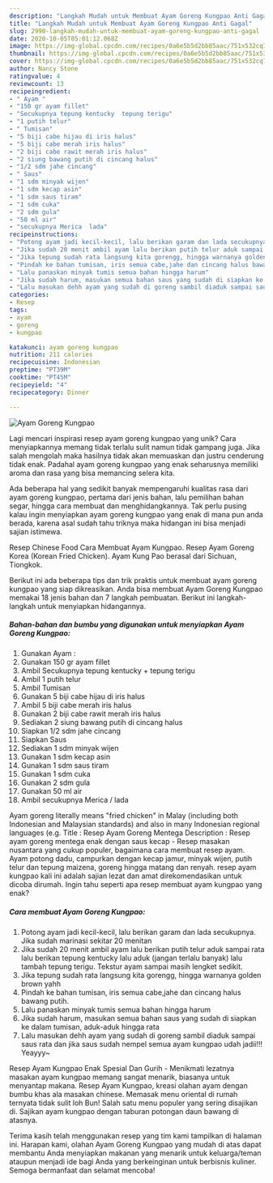 ```yaml
---
description: "Langkah Mudah untuk Membuat Ayam Goreng Kungpao Anti Gagal"
title: "Langkah Mudah untuk Membuat Ayam Goreng Kungpao Anti Gagal"
slug: 2990-langkah-mudah-untuk-membuat-ayam-goreng-kungpao-anti-gagal
date: 2020-10-05T05:01:12.068Z
image: https://img-global.cpcdn.com/recipes/0a6e5b5d2bb85aac/751x532cq70/ayam-goreng-kungpao-foto-resep-utama.jpg
thumbnail: https://img-global.cpcdn.com/recipes/0a6e5b5d2bb85aac/751x532cq70/ayam-goreng-kungpao-foto-resep-utama.jpg
cover: https://img-global.cpcdn.com/recipes/0a6e5b5d2bb85aac/751x532cq70/ayam-goreng-kungpao-foto-resep-utama.jpg
author: Nancy Stone
ratingvalue: 4
reviewcount: 13
recipeingredient:
- " Ayam "
- "150 gr ayam fillet"
- "Secukupnya tepung kentucky  tepung terigu"
- "1 putih telur"
- " Tumisan"
- "5 biji cabe hijau di iris halus"
- "5 biji cabe merah iris halus"
- "2 biji cabe rawit merah iris halus"
- "2 siung bawang putih di cincang halus"
- "1/2 sdm jahe cincang"
- " Saus"
- "1 sdm minyak wijen"
- "1 sdm kecap asin"
- "1 sdm saus tiram"
- "1 sdm cuka"
- "2 sdm gula"
- "50 ml air"
- "secukupnya Merica  lada"
recipeinstructions:
- "Potong ayam jadi kecil-kecil, lalu berikan garam dan lada secukupnya. Jika sudah marinasi sekitar 20 menitan"
- "Jika sudah 20 menit ambil ayam lalu berikan putih telur aduk sampai rata lalu berikan tepung kentucky lalu aduk (jangan terlalu banyak) lalu tambah tepung terigu. Tekstur ayam sampai masih lengket sedikit."
- "Jika tepung sudah rata langsung kita gorengg, hingga warnanya golden brown yahh"
- "Pindah ke bahan tumisan, iris semua cabe,jahe dan cincang halus bawang putih."
- "Lalu panaskan minyak tumis semua bahan hingga harum"
- "Jika sudah harum, masukan semua bahan saus yang sudah di siapkan ke dalam tumisan, aduk-aduk hingga rata"
- "Lalu masukan dehh ayam yang sudah di goreng sambil diaduk sampai saus rata dan jika saus sudah nempel semua ayam kungpao udah jadii!!! Yeayyy~"
categories:
- Resep
tags:
- ayam
- goreng
- kungpao

katakunci: ayam goreng kungpao 
nutrition: 211 calories
recipecuisine: Indonesian
preptime: "PT39M"
cooktime: "PT45M"
recipeyield: "4"
recipecategory: Dinner

---
```



![Ayam Goreng Kungpao](https://img-global.cpcdn.com/recipes/0a6e5b5d2bb85aac/751x532cq70/ayam-goreng-kungpao-foto-resep-utama.jpg)

Lagi mencari inspirasi resep ayam goreng kungpao yang unik? Cara menyiapkannya memang tidak terlalu sulit namun tidak gampang juga. Jika salah mengolah maka hasilnya tidak akan memuaskan dan justru cenderung tidak enak. Padahal ayam goreng kungpao yang enak seharusnya memiliki aroma dan rasa yang bisa memancing selera kita.

Ada beberapa hal yang sedikit banyak mempengaruhi kualitas rasa dari ayam goreng kungpao, pertama dari jenis bahan, lalu pemilihan bahan segar, hingga cara membuat dan menghidangkannya. Tak perlu pusing kalau ingin menyiapkan ayam goreng kungpao yang enak di mana pun anda berada, karena asal sudah tahu triknya maka hidangan ini bisa menjadi sajian istimewa.

Resep Chinese Food Cara Membuat Ayam Kungpao. Resep Ayam Goreng Korea (Korean Fried Chicken). Ayam Kung Pao berasal dari Sichuan, Tiongkok.


Berikut ini ada beberapa tips dan trik praktis untuk membuat ayam goreng kungpao yang siap dikreasikan. Anda bisa membuat Ayam Goreng Kungpao memakai 18 jenis bahan dan 7 langkah pembuatan. Berikut ini langkah-langkah untuk menyiapkan hidangannya.

<!--inarticleads1-->

##### Bahan-bahan dan bumbu yang digunakan untuk menyiapkan Ayam Goreng Kungpao:

1. Gunakan  Ayam :
1. Gunakan 150 gr ayam fillet
1. Ambil Secukupnya tepung kentucky + tepung terigu
1. Ambil 1 putih telur
1. Ambil  Tumisan
1. Gunakan 5 biji cabe hijau di iris halus
1. Ambil 5 biji cabe merah iris halus
1. Gunakan 2 biji cabe rawit merah iris halus
1. Sediakan 2 siung bawang putih di cincang halus
1. Siapkan 1/2 sdm jahe cincang
1. Siapkan  Saus
1. Sediakan 1 sdm minyak wijen
1. Gunakan 1 sdm kecap asin
1. Gunakan 1 sdm saus tiram
1. Gunakan 1 sdm cuka
1. Gunakan 2 sdm gula
1. Gunakan 50 ml air
1. Ambil secukupnya Merica / lada


Ayam goreng literally means &#34;fried chicken&#34; in Malay (including both Indonesian and Malaysian standards) and also in many Indonesian regional languages (e.g. Title : Resep Ayam Goreng Mentega Description : Resep ayam goreng mentega enak dengan saus kecap - Resep masakan nusantara yang cukup populer, bagaimana cara membuat resep ayam. Ayam potong dadu, campurkan dengan kecap jamur, minyak wijen, putih telur dan tepung maizena, goreng hingga matang dan renyah. resep ayam kungpao kali ini adalah sajian lezat dan amat direkomendasikan untuk dicoba dirumah. Ingin tahu seperti apa resep membuat ayam kungpao yang enak? 

<!--inarticleads2-->

##### Cara membuat Ayam Goreng Kungpao:

1. Potong ayam jadi kecil-kecil, lalu berikan garam dan lada secukupnya. Jika sudah marinasi sekitar 20 menitan
1. Jika sudah 20 menit ambil ayam lalu berikan putih telur aduk sampai rata lalu berikan tepung kentucky lalu aduk (jangan terlalu banyak) lalu tambah tepung terigu. Tekstur ayam sampai masih lengket sedikit.
1. Jika tepung sudah rata langsung kita gorengg, hingga warnanya golden brown yahh
1. Pindah ke bahan tumisan, iris semua cabe,jahe dan cincang halus bawang putih.
1. Lalu panaskan minyak tumis semua bahan hingga harum
1. Jika sudah harum, masukan semua bahan saus yang sudah di siapkan ke dalam tumisan, aduk-aduk hingga rata
1. Lalu masukan dehh ayam yang sudah di goreng sambil diaduk sampai saus rata dan jika saus sudah nempel semua ayam kungpao udah jadii!!! Yeayyy~


Resep Ayam Kungpao Enak Spesial Dan Gurih - Menikmati lezatnya masakan ayam kungpao memang sangat menarik, biasanya untuk menyantap makana. Resep Ayam Kungpao, kreasi olahan ayam dengan bumbu khas ala masakan chinese. Memasak menu oriental di rumah ternyata tidak sulit loh Bun! Salah satu menu populer yang sering disajikan di. Sajikan ayam kungpao dengan taburan potongan daun bawang di atasnya. 

Terima kasih telah menggunakan resep yang tim kami tampilkan di halaman ini. Harapan kami, olahan Ayam Goreng Kungpao yang mudah di atas dapat membantu Anda menyiapkan makanan yang menarik untuk keluarga/teman ataupun menjadi ide bagi Anda yang berkeinginan untuk berbisnis kuliner. Semoga bermanfaat dan selamat mencoba!
